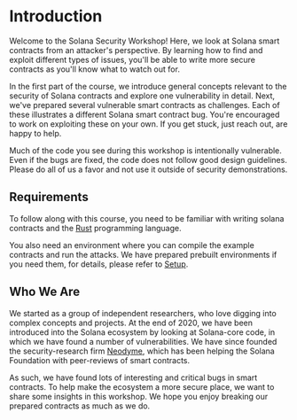 # Introduction

Welcome to the Solana Security Workshop!
Here, we look at Solana smart contracts from an attacker's perspective.
By learning how to find and exploit different types of issues, you'll be able to write more secure contracts as you'll know what to watch out for.

In the first part of the course, we introduce general concepts relevant to the security of Solana contracts and explore one vulnerability in detail.
Next, we've prepared several vulnerable smart contracts as challenges.
Each of these illustrates a different Solana smart contract bug.
You're encouraged to work on exploiting these on your own. If you get stuck, just reach out, are happy to help.

Much of the code you see during this workshop is intentionally vulnerable. Even if the bugs are fixed, the code does not follow good design guidelines. Please do all of us a favor and not use it outside of security demonstrations.

## Requirements

To follow along with this course, you need to be familiar with writing solana contracts and the [Rust](https://rust-lang.org/) programming language.

You also need an environment where you can compile the example contracts and run the attacks.
We have prepared prebuilt environments if you need them, for details, please refer to [Setup](setup.md).

## Who We Are

We started as a group of independent researchers, who love digging into complex concepts and projects. At the end of 2020, we have been introduced into the Solana ecosystem by looking at Solana-core code, in which we have found a number of vulnerabilities. We have since founded the security-research firm [Neodyme](https://neodyme.io), which has been helping the Solana Foundation with peer-reviews of smart contracts.

As such, we have found lots of interesting and critical bugs in smart contracts.
To help make the ecosystem a more secure place, we want to share some insights in this workshop. We hope you enjoy breaking our prepared contracts as much as we do.

